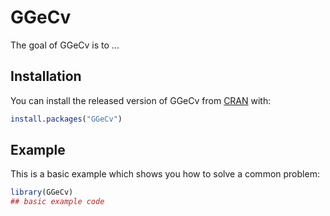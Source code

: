 
# GGeCv

<!-- badges: start -->
<!-- badges: end -->

The goal of GGeCv is to ...

## Installation

You can install the released version of GGeCv from [CRAN](https://CRAN.R-project.org) with:

``` r
install.packages("GGeCv")
```

## Example

This is a basic example which shows you how to solve a common problem:

``` r
library(GGeCv)
## basic example code
```


